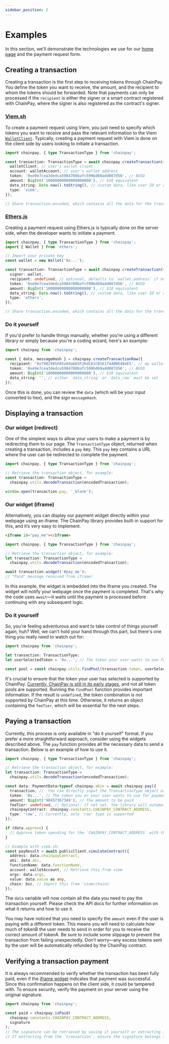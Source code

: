 ```yaml
---
sidebar_position: 2
---
```


# Examples

In this section, we'll demonstrate the technologies we use for our
[home page](https://chainpay.dev/) and the payment request form.

## Creating a transaction

Creating a transaction is the first step to receiving tokens through ChainPay.
You define the token you want to receive, the amount, and the recipient to whom
the tokens should be forwarded. Note that payments can only be processed if the
`recipient` is either the signer or a smart contract registered with ChainPay,
where the signer is also registered as the contract's signer.

### [Viem.sh](https://viem.sh/)

To create a payment request using Viem, you just need to specify which tokens
you want to receive and pass the relevant information to the Viem
[`WalletClient`](https://viem.sh/docs/clients/wallet). Typically, creating a
payment request with Viem is done on the client side by users looking to
initiate a transaction.

```ts
import chainpay, { type TransactionType } from 'chainpay';

const transaction: TransactionType = await chainpay.createTransaction({
  walletClient, // user's wallet client
  account: walletAccount, // user's wallet address
  token: '0xe9e7cea3dedca5984780bafc599bd69add087d56', // BUSD
  amount: BigInt('10000000000000000000'), // $10 equivalent
  data_string: Date.now().toString(), // custom data, like user ID or another identifier
  type: 'viem',
});

// Share transaction.encoded, which contains all the data for the transaction as a string
```

### [Ethers.js](https://ethers.org/)

Creating a payment request using Ethers.js is typically done on the server side,
when the developer wants to initiate a payment.

```ts
import chainpay, { type TransactionType } from 'chainpay';
import { Wallet } from 'ethers';

// Import your private key
const wallet = new Wallet('0x...');

const transaction: TransactionType = await chainpay.createTransaction({
  signer: wallet,
  recipient: undefined, // optional, defaults to `wallet.address` if not specified
  token: '0xe9e7cea3dedca5984780bafc599bd69add087d56', // BUSD
  amount: BigInt('10000000000000000000'), // $10 equivalent
  data_string: Date.now().toString(), // custom data, like user ID or another identifier
  type: 'ethers',
});

// Share transaction.encoded, which contains all the data for the transaction as a string
```

### Do it yourself

If you'd prefer to handle things manually, whether you're using a different
library or simply because you're a coding wizard, here's an example:

```ts
import chainpay from 'chainpay';

const { data, messageHash } = chainpay.createTransactionRaw({
  recipient: '0x7982985F05a9dabD3F26dC81CB161f440BE48eE5', // my wallet address (hehe)
  token: '0xe9e7cea3dedca5984780bafc599bd69add087d56', // BUSD
  amount: BigInt('10000000000000000000'), // $10 equivalent
  data_string: '', // either `data_string` or `data_raw` must be set
});
```

Once this is done, you can review the `data` (which will be your input converted
to hex), and the sign `messageHash`.

## Displaying a transaction

### Our widget (redirect)

One of the simplest ways to allow your users to make a payment is by redirecting
them to our page. The `TransactionType` object, returned when creating a
transaction, includes a `pay` key. This `pay` key contains a URL where the user
can be redirected to complete the payment.

```ts
import chainpay, { type TransactionType } from 'chainpay';

// Retrieve the transaction object, for example:
const transaction: TransactionType =
  chainpay.utils.decodeTransaction(encodedTransaction);

window.open(transaction.pay, '_blank');
```

### Our widget (iframe)

Alternatively, you can display our payment widget directly within your webpage
using an iframe. The ChainPay library provides built-in support for this, and
it’s very easy to implement.

```html
<iframe id="pay_me"></iframe>
```

```ts
import chainpay, { type TransactionType } from 'chainpay';

// Retrieve the transaction object, for example:
let transaction: TransactionType =
  chainpay.utils.decodeTransaction(encodedTransaction);

await transaction.widget('#pay_me');
// "Paid" message received from iframe!
```

In this example, the widget is embedded into the iframe you created. The widget
will notify your webpage once the payment is completed. That's why the code uses
`await`—it waits until the payment is processed before continuing with any
subsequent logic.

### Do it yourself

So, you're feeling adventurous and want to take control of things yourself
again, huh? Well, we can't hold your hand through this part, but there's one
thing you really need to watch out for:

```ts
import chainpay from 'chainpay';

let transaction: TransactionType;
let userSelectedToken = '0x...'; // The token your user wants to use for payment

const pool = const chainpay.utils.findPool(transaction.token, userSelectedToken);
```

It's crucial to ensure that the token your user has selected is supported by
ChainPay. [Currently, ChainPay is still in its early stages](./../future), and
not all token pools are supported. Running the `findPool` function provides
important information. If the result is `undefined`, the token combination is
not supported by ChainPay at this time. Otherwise, it returns an object
containing the `feeTier`, which will be essential for the next steps.

## Paying a transaction

Currently, this process is only available in "do it yourself" format. If you
prefer a more straightforward approach, consider using the widgets described
above. The `pay` function provides all the necessary data to send a transaction.
Below is an example of how to use it.

```ts
import chainpay, { type TransactionType } from 'chainpay';

// Retrieve the transaction object, for example:
let transaction: TransactionType =
  chainpay.utils.decodeTransaction(encodedTransaction);

const data: PaymentData<typeof chainpay.abi> = await chainpay.pay({
  transaction, //  You can directly input the TransactionType object or the encoded transaction
  token: '0x...', // The token you or your user wants to use for payment
  amount: BigInt('98457367349'), // The amount to be paid
  feeTier: undefined, // Optional: if not set, the library will automatically run `utils.findPool`
  chainpayContract: chainpay.constants.CHAINPAY_CONTRACT_ADDRESS,
  type: 'raw', // Currently, only 'raw' type is supported
});

if (data.approve) {
  // Approve token spending for the `CHAINPAY_CONTRACT_ADDRESS` with the specified token and amount
}

// Example with viem.sh:
const payResult = await publicClient.simulateContract({
  address: data.chainpayContract,
  abi: data.abi,
  functionName: data.functionName,
  account: walletAccount, // Retrieve this from viem
  args: data.args,
  value: data.value as any,
  chain: bsc, // Import this from 'viem/chains'
});
```

The `data` variable will now contain all the data you need to pay the
transaction yourself. Please check the API docs for further information on what
it returns and how to use it.

You may have noticed that you need to specify the `amount` even if the user is
paying with a different token. This means you will need to calculate how much of
tokenB the user needs to send in order for you to receive the correct amount of
tokenA. Be sure to include some slippage to prevent the transaction from failing
unexpectedly. Don’t worry—any excess tokens sent by the user will be
automatically refunded by the ChainPay contract.

## Verifying a transaction payment

It is always recommended to verify whether the transaction has been fully paid,
even if the [iframe widget](#our-widget-iframe) indicates that payment was
successful. Since this confirmation happens on the client side, it could be
tampered with. To ensure security, verify the payment on your server using the
original signature.

```ts
import chainpay from 'chainpay';

const paid = chainpay.isPaid(
  chainpay.constants.CHAINPAY_CONTRACT_ADDRESS,
  signature
);
// The signature can be retrieved by saving it yourself or extracting it from `transaction.signature`.
// If extracting from the `transaction`, ensure the signature belongs to you and the transaction data is accurate.
```
